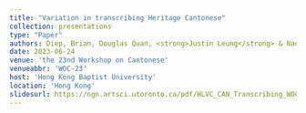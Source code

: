 ```yaml
---
title: "Variation in transcribing Heritage Cantonese"
collection: presentations
type: "Paper"
authors: Diep, Brian, Douglas Quan, <strong>Justin Leung</strong> & Naomi Nagy
date: 2023-06-24
venue: 'the 23nd Workshop on Cantonese'
venueabbr: 'WOC-23'
host: 'Hong Kong Baptist University'
location: 'Hong Kong'
slidesurl: https://ngn.artsci.utoronto.ca/pdf/HLVC_CAN_Transcribing_WOC_2023.pdf
---
```

